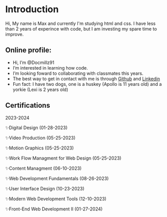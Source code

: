 # Introduction

Hi, My name is Max and currently I'm studying html and css. I have less than 2 years of experince with code, but I am investing my spare time to improve.

## Online profile:

-  Hi, I’m @Docmillz91
-  I’m interested in learning how code.
-  I’m looking foward to collaborating with classmates this years.
-  The best way to get in contact with me is through [Github](https://github.com/Docmillz91) and [Linkedin](www.linkedin.com/in/docmillz)
-  Fun fact: I have two dogs, one is a huskey (Apollo is 11 years old) and a yorkie (Lexi is 2 years old)

  ## Certifications
  2023-2024

✨Digital Design (01-28-2023)

✨Video Production (05-25-2023)

✨Motion Graphics (05-25-2023)

✨Work Flow Managment for Web Design (05-25-2023)

✨Content Managment (06-10-2023)

✨Web Development Fundamentals (08-26-2023)

✨User Interface Design (10-23-2023)

✨Modern Web Development Tools (12-10-2023)

✨Front-End Web Development II (01-27-2024)


  

<!---
Docmillz91/Docmillz91 is a ✨ special ✨ repository because its `README.md` (this file) appears on your GitHub profile.
You can click the Preview link to take a look at your changes.
--->
